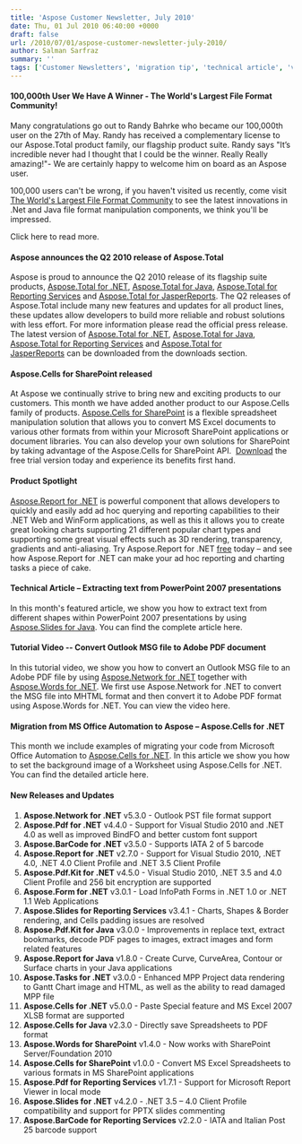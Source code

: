```yaml
---
title: 'Aspose Customer Newsletter, July 2010'
date: Thu, 01 Jul 2010 06:40:00 +0000
draft: false
url: /2010/07/01/aspose-customer-newsletter-july-2010/
author: Salman Sarfraz
summary: ''
tags: ['Customer Newsletters', 'migration tip', 'technical article', 'video tutorial']
---
```


#### 100,000th User We Have A Winner - The World's Largest File Format Community!

Many congratulations go out to Randy Bahrke who became our 100,000th user on the 27th of May. Randy has received a complementary license to our Aspose.Total product family, our flagship product suite. Randy says "It’s incredible never had I thought that I could be the winner. Really Really amazing!"- We are certainly happy to welcome him on board as an Aspose user.

100,000 users can't be wrong, if you haven't visited us recently, come visit [The World's Largest File Format Community][1] to see the latest innovations in .Net and Java file format manipulation components, we think you'll be impressed.

Click here to read more.

#### Aspose announces the Q2 2010 release of Aspose.Total

Aspose is proud to announce the Q2 2010 release of its flagship suite products, [Aspose.Total for .NET][2], [Aspose.Total for Java][3], [Aspose.Total for Reporting Services][4] and [Aspose.Total for JasperReports][5]. The Q2 releases of Aspose.Total include many new features and updates for all product lines, these updates allow developers to build more reliable and robust solutions with less effort. For more information please read the official press release. The latest version of [Aspose.Total for .NET][6], [Aspose.Total for Java][7], [Aspose.Total for Reporting Services][8] and [Aspose.Total for JasperReports][9] can be downloaded from the downloads section.

#### Aspose.Cells for SharePoint released

[](http://www.aspose.com/categories/sharepoint-components/aspose.cells-for-sharepoint/default.aspx)[][10]At Aspose we continually strive to bring new and exciting products to our customers. This month we have added another product to our Aspose.Cells family of products. [Aspose.Cells for SharePoint][11] is a flexible spreadsheet manipulation solution that allows you to convert MS Excel documents to various other formats from within your Microsoft SharePoint applications or document libraries. You can also develop your own solutions for SharePoint by taking advantage of the Aspose.Cells for SharePoint API.  [Download][12] the free trial version today and experience its benefits first hand.

#### Product Spotlight

[](https://docs.aspose.com/display/emailjava/Home)[Aspose.Report for .NET][13] is powerful component that allows developers to quickly and easily add ad hoc querying and reporting capabilities to their .NET Web and WinForm applications, as well as this it allows you to create great looking charts supporting 21 different popular chart types and supporting some great visual effects such as 3D rendering, transparency, gradients and anti-aliasing. Try Aspose.Report for .NET [free][14] today – and see how Aspose.Report for .NET can make your ad hoc reporting and charting tasks a piece of cake.

#### Technical Article – Extracting text from PowerPoint 2007 presentations

In this month's featured article, we show you how to extract text from different shapes within PowerPoint 2007 presentations by using [Aspose.Slides for Java][15]. You can find the complete article here.

#### Tutorial Video -- Convert Outlook MSG file to Adobe PDF document

In this tutorial video, we show you how to convert an Outlook MSG file to an Adobe PDF file by using [Aspose.Network for .NET][16] together with [Aspose.Words for .NET][17]. We first use Aspose.Network for .NET to convert the MSG file into MHTML format and then convert it to Adobe PDF format using Aspose.Words for .NET. You can view the video here.

#### Migration from MS Office Automation to Aspose – Aspose.Cells for .NET

This month we include examples of migrating your code from Microsoft Office Automation to [Aspose.Cells for .NET][18]. In this article we show you how to set the background image of a Worksheet using Aspose.Cells for .NET. You can find the detailed article here.

#### New Releases and Updates

1.  **Aspose.Network for .NET** v5.3.0 - Outlook PST file format support
2.  **Aspose.Pdf for .NET** v4.4.0 - Support for Visual Studio 2010 and .NET 4.0 as well as improved BindFO and better custom font support
3.  **Aspose.BarCode for .NET** v3.5.0 - Supports IATA 2 of 5 barcode
4.  **Aspose.Report for .NET** v2.7.0 - Support for Visual Studio 2010, .NET 4.0, .NET 4.0 Client Profile and .NET 3.5 Client Profile
5.  **Aspose.Pdf.Kit for .NET** v4.5.0 - Visual Studio 2010, .NET 3.5 and 4.0 Client Profile and 256 bit encryption are supported
6.  **Aspose.Form for .NET** v3.0.1 - Load InfoPath Forms in .NET 1.0 or .NET 1.1 Web Applications
7.  **Aspose.Slides for Reporting Services** v3.4.1 - Charts, Shapes & Border rendering, and Cells padding issues are resolved
8.  **Aspose.Pdf.Kit for Java** v3.0.0 - Improvements in replace text, extract bookmarks, decode PDF pages to images, extract images and form related features
9.  **Aspose.Report for Java** v1.8.0 - Create Curve, CurveArea, Contour or Surface charts in your Java applications
10.  **Aspose.Tasks for .NET** v3.0.0 - Enhanced MPP Project data rendering to Gantt Chart image and HTML, as well as the ability to read damaged MPP file
11.  **Aspose.Cells for .NET** v5.0.0 - Paste Special feature and MS Excel 2007 XLSB format are supported
12.  **Aspose.Cells for Java** v2.3.0 - Directly save Spreadsheets to PDF format
13.  **Aspose.Words for SharePoint** v1.4.0 - Now works with SharePoint Server/Foundation 2010
14.  **Aspose.Cells for SharePoint** v1.0.0 - Convert MS Excel Spreadsheets to various formats in MS SharePoint applications
15.  **Aspose.Pdf for Reporting Services** v1.7.1 - Support for Microsoft Report Viewer in local mode
16.  **Aspose.Slides for .NET** v4.2.0 - .NET 3.5 – 4.0 Client Profile compatibility and support for PPTX slides commenting
17.  **Aspose.BarCode for Reporting Services** v2.2.0 - IATA and Italian Post 25 barcode support




[1]: http://www.aspose.com
[2]: http://www.aspose.com/categories/.net-components/aspose.total-for-.net/default.aspx
[3]: http://www.aspose.com/categories/java-components/aspose.total-for-java/default.aspx
[4]: http://www.aspose.com/categories/ssrs-rendering-extensions/aspose.total-for-reporting-services/default.aspx
[5]: http://www.aspose.com/categories/jasperreports-exporters/aspose.total-for-jasperreports/default.aspx
[6]: http://www.aspose.com/community/files/51/.net-components/aspose.total-for-.net/default.aspx
[7]: http://www.aspose.com/community/files/72/java-components/aspose.total-for-java/default.aspx
[8]: http://www.aspose.com/community/files/52/ssrs-rendering-extensions/aspose.total-for-reporting-services/default.aspx
[9]: http://www.aspose.com/community/files/67/jasperreports-exporters/aspose-total-for-jasperreports/default.aspx
[10]: http://www.aspose.com/community/files/67/jasperreports-exporters/aspose.cells-for-jasperreports/default.aspx
[11]: http://www.aspose.com/categories/sharepoint-components/aspose.cells-for-sharepoint/default.aspx
[12]: http://www.aspose.com/community/files/73/sharepoint-components/aspose.cells-for-sharepoint/default.aspx
[13]: http://www.aspose.com/categories/.net-components/aspose.report-for-.net/default.aspx
[14]: https://docs.aspose.com/display/emailjava/Home
[15]: http://www.aspose.com/categories/java-components/aspose.slides-for-java/default.aspx
[16]: http://www.aspose.com/categories/.net-components/aspose.network-for-.net/default.aspx
[17]: http://www.aspose.com/categories/.net-components/aspose.words-for-.net/default.aspx
[18]: http://www.aspose.com/categories/.net-components/aspose.cells-for-.net/default.aspx



